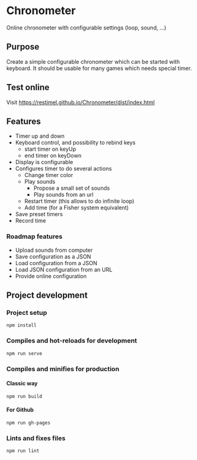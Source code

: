 # Chronometer
Online chronometer with configurable settings (loop, sound, ...)

## Purpose
Create a simple configurable chronometer which can be started with keyboard.
It should be usable for many games which needs special timer.

## Test online
Visit https://restimel.github.io/Chronometer/dist/index.html

## Features

* Timer up and down
* Keyboard control, and possibility to rebind keys
    * start timer on keyUp
    * end timer on keyDown
* Display is configurable
* Configures timer to do several actions
    * Change timer color
    * Play sounds
        * Propose a small set of sounds
        * Play sounds from an url
    * Restart timer (this allows to do infinite loop)
    * Add time (for a Fisher system equivalent)
* Save preset timers
* Record time

### Roadmap features

* Upload sounds from computer
* Save configuration as a JSON
* Load configuration from a JSON
* Load JSON configuration from an URL
* Provide online configuration

## Project development
### Project setup
```
npm install
```

### Compiles and hot-reloads for development
```
npm run serve
```

### Compiles and minifies for production
#### Classic way
```
npm run build
```

#### For Github
```
npm run gh-pages
```

### Lints and fixes files
```
npm run lint
```
